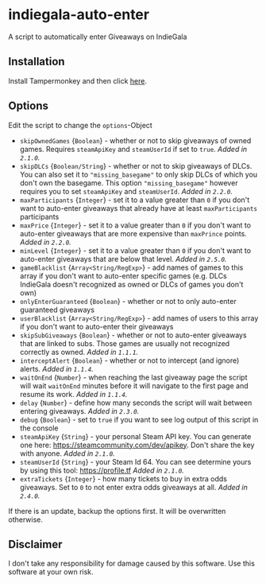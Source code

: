 # indiegala-auto-enter
A script to automatically enter Giveaways on IndieGala

## Installation
Install Tampermonkey and then click [here](https://github.com/Hafas/indiegala-auto-enter/raw/master/igautoenter.user.js).

## Options
Edit the script to change the `options`-Object
* `skipOwnedGames` {`Boolean`} - whether or not to skip giveaways of owned games. Requires `steamApiKey` and `steamUserId` if set to `true`. *Added in `2.1.0`.*
* `skipDLCs` {`Boolean/String`} - whether or not to skip giveaways of DLCs. You can also set it to `"missing_basegame"` to only skip DLCs of which you don't own the basegame. This option `"missing_basegame"` however requires you to set `steamApiKey` and `steamUserId`. *Added in `2.2.0`.*
* `maxParticipants` {`Integer`} - set it to a value greater than `0` if you don't want to auto-enter giveaways that already have at least `maxParticipants` participants
* `maxPrice` {`Integer`} - set it to a value greater than `0` if you don't want to auto-enter giveaways that are more expensive than `maxPrince` points.  *Added in `2.2.0`.*
* `minLevel` {`Integer`} - set it to a value greater than `0` if you don't want to auto-enter giveaways that are below that level. *Added in `2.5.0`.*
* `gameBlacklist` {`Array<String/RegExp>`} - add names of games to this array if you don't want to auto-enter specific games (e.g. DLCs IndieGala doesn't recognized as owned or DLCs of games you don't own)
* `onlyEnterGuaranteed` {`Boolean`} - whether or not to only auto-enter guaranteed giveaways
* `userBlacklist` {`Array<String/RegExp>`} - add names of users to this array if you don't want to auto-enter their giveaways
* `skipSubGiveaways` {`Boolean`} - whether or not to auto-enter giveaways that are linked to subs. Those games are usually not recognized correctly as owned. *Added in `1.1.1`.*
* `interceptAlert` {`Boolean`} - whether or not to intercept (and ignore) alerts. *Added in `1.1.4`.*
* `waitOnEnd` {`Number`} - when reaching the last giveaway page the script will wait `waitOnEnd` minutes before it will navigate to the first page and resume its work. *Added in `1.1.4`.*
* `delay` {`Number`} - define how many seconds the script will wait between entering giveaways. *Added in `2.3.0`.*
* `debug` {`Boolean`} - set to `true` if you want to see log output of this script in the console
* `steamApiKey` {`String`} - your personal Steam API key. You can generate one here: https://steamcommunity.com/dev/apikey. Don't share the key with anyone. *Added in `2.1.0`.*
* `steamUserId` {`String`} - your Steam Id 64. You can see determine yours by using this tool: https://profile.tf *Added in `2.1.0`.*
* `extraTickets` {`Integer`} - how many tickets to buy in extra odds giveaways. Set to `0` to not enter extra odds giveaways at all. *Added in `2.4.0`.*

If there is an update, backup the options first. It will be overwritten otherwise.

## Disclaimer
I don't take any responsibility for damage caused by this software. Use this software at your own risk.
